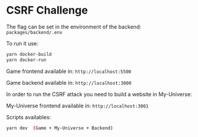 # CSRF Challenge

The flag can be set in the environment of the backend: `packages/backend/.env`

To run it use:
```bash
yarn docker-build
yarn docker-run
```

Game frontend available in: `http://localhost:5500`

Game backend available in: `http://localhost:3000`

In order to run the CSRF attack you need to build a website in My-Universe:

My-Universe frontend available in: `http://localhost:3001`


Scripts availables:

```bash
yarn dev  (Game + My-Universe + Backend)
```
